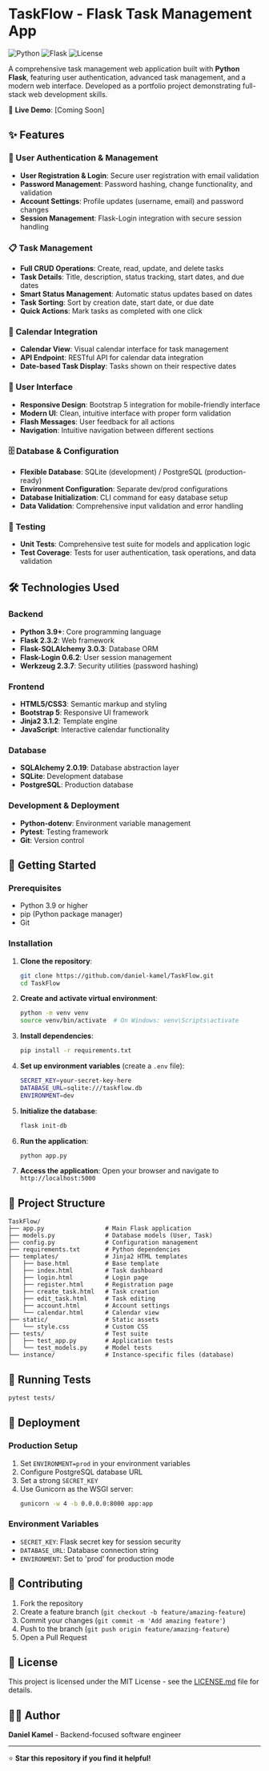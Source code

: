 # TaskFlow - Flask Task Management App

![Python](https://img.shields.io/badge/Python-3.9%2B-blue)
![Flask](https://img.shields.io/badge/Flask-2.3.x-lightgrey)
![License](https://img.shields.io/badge/License-MIT-green)

A comprehensive task management web application built with **Python Flask**, featuring user authentication, advanced task management, and a modern web interface. Developed as a portfolio project demonstrating full-stack web development skills.

🔗 **Live Demo**: [Coming Soon]

## ✨ Features

### 🔐 User Authentication & Management
- **User Registration & Login**: Secure user registration with email validation
- **Password Management**: Password hashing, change functionality, and validation
- **Account Settings**: Profile updates (username, email) and password changes
- **Session Management**: Flask-Login integration with secure session handling

### 📋 Task Management
- **Full CRUD Operations**: Create, read, update, and delete tasks
- **Task Details**: Title, description, status tracking, start dates, and due dates
- **Smart Status Management**: Automatic status updates based on dates
- **Task Sorting**: Sort by creation date, start date, or due date
- **Quick Actions**: Mark tasks as completed with one click

### 📅 Calendar Integration
- **Calendar View**: Visual calendar interface for task management
- **API Endpoint**: RESTful API for calendar data integration
- **Date-based Task Display**: Tasks shown on their respective dates

### 🎨 User Interface
- **Responsive Design**: Bootstrap 5 integration for mobile-friendly interface
- **Modern UI**: Clean, intuitive interface with proper form validation
- **Flash Messages**: User feedback for all actions
- **Navigation**: Intuitive navigation between different sections

### 🗄️ Database & Configuration
- **Flexible Database**: SQLite (development) / PostgreSQL (production-ready)
- **Environment Configuration**: Separate dev/prod configurations
- **Database Initialization**: CLI command for easy database setup
- **Data Validation**: Comprehensive input validation and error handling

### 🧪 Testing
- **Unit Tests**: Comprehensive test suite for models and application logic
- **Test Coverage**: Tests for user authentication, task operations, and data validation

## 🛠️ Technologies Used

### Backend
- **Python 3.9+**: Core programming language
- **Flask 2.3.2**: Web framework
- **Flask-SQLAlchemy 3.0.3**: Database ORM
- **Flask-Login 0.6.2**: User session management
- **Werkzeug 2.3.7**: Security utilities (password hashing)

### Frontend
- **HTML5/CSS3**: Semantic markup and styling
- **Bootstrap 5**: Responsive UI framework
- **Jinja2 3.1.2**: Template engine
- **JavaScript**: Interactive calendar functionality

### Database
- **SQLAlchemy 2.0.19**: Database abstraction layer
- **SQLite**: Development database
- **PostgreSQL**: Production database

### Development & Deployment
- **Python-dotenv**: Environment variable management
- **Pytest**: Testing framework
- **Git**: Version control

## 🚀 Getting Started

### Prerequisites
- Python 3.9 or higher
- pip (Python package manager)
- Git

### Installation

1. **Clone the repository**:
   ```bash
   git clone https://github.com/daniel-kamel/TaskFlow.git
   cd TaskFlow
   ```

2. **Create and activate virtual environment**:
   ```bash
   python -m venv venv
   source venv/bin/activate  # On Windows: venv\Scripts\activate
   ```

3. **Install dependencies**:
   ```bash
   pip install -r requirements.txt
   ```

4. **Set up environment variables** (create a `.env` file):
   ```bash
   SECRET_KEY=your-secret-key-here
   DATABASE_URL=sqlite:///taskflow.db
   ENVIRONMENT=dev
   ```

5. **Initialize the database**:
   ```bash
   flask init-db
   ```

6. **Run the application**:
   ```bash
   python app.py
   ```

7. **Access the application**:
   Open your browser and navigate to `http://localhost:5000`

## 📁 Project Structure

```
TaskFlow/
├── app.py                 # Main Flask application
├── models.py              # Database models (User, Task)
├── config.py              # Configuration management
├── requirements.txt       # Python dependencies
├── templates/             # Jinja2 HTML templates
│   ├── base.html          # Base template
│   ├── index.html         # Task dashboard
│   ├── login.html         # Login page
│   ├── register.html      # Registration page
│   ├── create_task.html   # Task creation
│   ├── edit_task.html     # Task editing
│   ├── account.html       # Account settings
│   └── calendar.html      # Calendar view
├── static/                # Static assets
│   └── style.css          # Custom CSS
├── tests/                 # Test suite
│   ├── test_app.py        # Application tests
│   └── test_models.py     # Model tests
└── instance/              # Instance-specific files (database)
```

## 🧪 Running Tests

```bash
pytest tests/
```

## 🚀 Deployment

### Production Setup
1. Set `ENVIRONMENT=prod` in your environment variables
2. Configure PostgreSQL database URL
3. Set a strong `SECRET_KEY`
4. Use Gunicorn as the WSGI server:
   ```bash
   gunicorn -w 4 -b 0.0.0.0:8000 app:app
   ```

### Environment Variables
- `SECRET_KEY`: Flask secret key for session security
- `DATABASE_URL`: Database connection string
- `ENVIRONMENT`: Set to 'prod' for production mode

## 🤝 Contributing

1. Fork the repository
2. Create a feature branch (`git checkout -b feature/amazing-feature`)
3. Commit your changes (`git commit -m 'Add amazing feature'`)
4. Push to the branch (`git push origin feature/amazing-feature`)
5. Open a Pull Request

## 📄 License

This project is licensed under the MIT License - see the [LICENSE.md](LICENSE.md) file for details.

## 👨‍💻 Author

**Daniel Kamel** - Backend-focused software engineer

---

⭐ **Star this repository if you find it helpful!**
